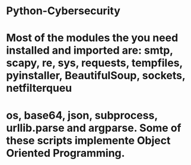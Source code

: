# Python-Cybersecurity

# Most of the modules the you need installed and imported are: smtp, scapy, re, sys, requests, tempfiles, pyinstaller, BeautifulSoup, sockets, netfilterqueu
# os, base64, json, subprocess, urllib.parse and argparse. Some of these scripts implemente Object Oriented Programming.

